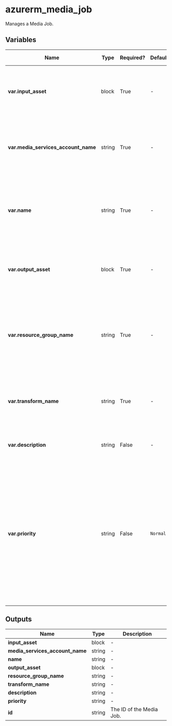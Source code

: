 # azurerm_media_job

Manages a Media Job.

## Variables

| Name | Type | Required? |  Default  |  possible values |  Description |
| ---- | ---- | --------- |  ----------- | ----------- | ----------- |
| **var.input_asset** | block | True | -  |  -  |  A `input_asset` block. Changing this forces a new Media Job to be created. | 
| **var.media_services_account_name** | string | True | -  |  -  |  The Media Services account name. Changing this forces a new Transform to be created. | 
| **var.name** | string | True | -  |  -  |  The name which should be used for this Media Job. Changing this forces a new Media Job to be created. | 
| **var.output_asset** | block | True | -  |  -  |  One or more `output_asset` blocks. Changing this forces a new Media Job to be created. | 
| **var.resource_group_name** | string | True | -  |  -  |  The name of the Resource Group where the Media Job should exist. Changing this forces a new Media Job to be created. | 
| **var.transform_name** | string | True | -  |  -  |  The Transform name. Changing this forces a new Media Job to be created. | 
| **var.description** | string | False | -  |  -  |  Optional customer supplied description of the Job. | 
| **var.priority** | string | False | `Normal`  |  `High`, `Normal`, `Low`  |  Priority with which the job should be processed. Higher priority jobs are processed before lower priority jobs. Changing this forces a new Media Job to be created. Possible values are `High`, `Normal` and `Low`. Defaults to `Normal`. | 



## Outputs

| Name | Type | Description |
| ---- | ---- | --------- | 
| **input_asset** | block  | - | 
| **media_services_account_name** | string  | - | 
| **name** | string  | - | 
| **output_asset** | block  | - | 
| **resource_group_name** | string  | - | 
| **transform_name** | string  | - | 
| **description** | string  | - | 
| **priority** | string  | - | 
| **id** | string  | The ID of the Media Job. | 